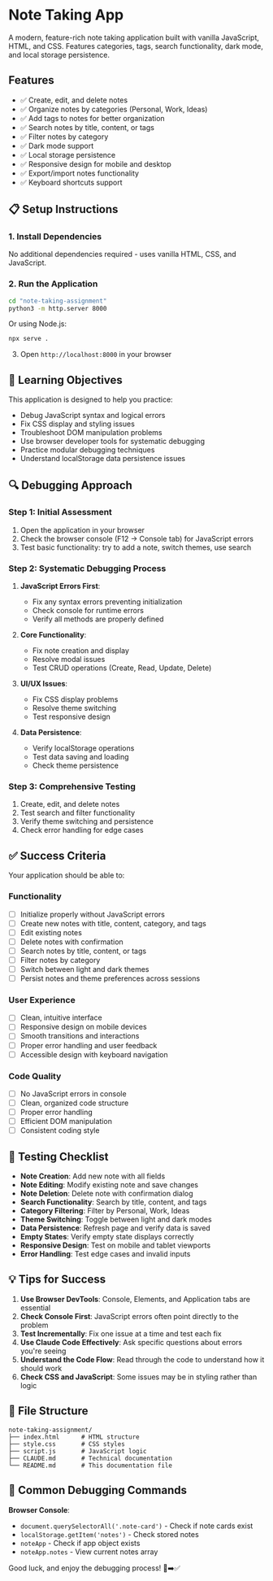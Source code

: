 # Note Taking App

A modern, feature-rich note taking application built with vanilla JavaScript, HTML, and CSS. Features categories, tags, search functionality, dark mode, and local storage persistence.

## Features

- ✅ Create, edit, and delete notes
- ✅ Organize notes by categories (Personal, Work, Ideas)
- ✅ Add tags to notes for better organization
- ✅ Search notes by title, content, or tags
- ✅ Filter notes by category
- ✅ Dark mode support
- ✅ Local storage persistence
- ✅ Responsive design for mobile and desktop
- ✅ Export/import notes functionality
- ✅ Keyboard shortcuts support

## 📋 Setup Instructions

### 1. Install Dependencies

No additional dependencies required - uses vanilla HTML, CSS, and JavaScript.

### 2. Run the Application

```bash
cd "note-taking-assignment"
python3 -m http.server 8000
```

Or using Node.js:
```bash
npx serve .
```

3. Open `http://localhost:8000` in your browser

## 🎯 Learning Objectives

This application is designed to help you practice:

- Debug JavaScript syntax and logical errors
- Fix CSS display and styling issues
- Troubleshoot DOM manipulation problems
- Use browser developer tools for systematic debugging
- Practice modular debugging techniques
- Understand localStorage data persistence issues

## 🔍 Debugging Approach

### Step 1: Initial Assessment
1. Open the application in your browser
2. Check the browser console (F12 → Console tab) for JavaScript errors
3. Test basic functionality: try to add a note, switch themes, use search

### Step 2: Systematic Debugging Process

1. **JavaScript Errors First**:
   - Fix any syntax errors preventing initialization
   - Check console for runtime errors
   - Verify all methods are properly defined

2. **Core Functionality**:
   - Fix note creation and display
   - Resolve modal issues
   - Test CRUD operations (Create, Read, Update, Delete)

3. **UI/UX Issues**:
   - Fix CSS display problems
   - Resolve theme switching
   - Test responsive design

4. **Data Persistence**:
   - Verify localStorage operations
   - Test data saving and loading
   - Check theme persistence

### Step 3: Comprehensive Testing
1. Create, edit, and delete notes
2. Test search and filter functionality
3. Verify theme switching and persistence
5. Check error handling for edge cases




## ✅ Success Criteria

Your application should be able to:

### Functionality
- [ ] Initialize properly without JavaScript errors
- [ ] Create new notes with title, content, category, and tags
- [ ] Edit existing notes
- [ ] Delete notes with confirmation
- [ ] Search notes by title, content, or tags
- [ ] Filter notes by category
- [ ] Switch between light and dark themes
- [ ] Persist notes and theme preferences across sessions

### User Experience
- [ ] Clean, intuitive interface
- [ ] Responsive design on mobile devices
- [ ] Smooth transitions and interactions
- [ ] Proper error handling and user feedback
- [ ] Accessible design with keyboard navigation

### Code Quality
- [ ] No JavaScript errors in console
- [ ] Clean, organized code structure
- [ ] Proper error handling
- [ ] Efficient DOM manipulation
- [ ] Consistent coding style

## 🧪 Testing Checklist

- **Note Creation**: Add new note with all fields
- **Note Editing**: Modify existing note and save changes
- **Note Deletion**: Delete note with confirmation dialog
- **Search Functionality**: Search by title, content, and tags
- **Category Filtering**: Filter by Personal, Work, Ideas
- **Theme Switching**: Toggle between light and dark modes
- **Data Persistence**: Refresh page and verify data is saved
- **Empty States**: Verify empty state displays correctly
- **Responsive Design**: Test on mobile and tablet viewports
- **Error Handling**: Test edge cases and invalid inputs

## 💡 Tips for Success

1. **Use Browser DevTools**: Console, Elements, and Application tabs are essential
2. **Check Console First**: JavaScript errors often point directly to the problem
3. **Test Incrementally**: Fix one issue at a time and test each fix
4. **Use Claude Code Effectively**: Ask specific questions about errors you're seeing
5. **Understand the Code Flow**: Read through the code to understand how it should work
6. **Check CSS and JavaScript**: Some issues may be in styling rather than logic

## 📁 File Structure

```
note-taking-assignment/
├── index.html      # HTML structure
├── style.css       # CSS styles
├── script.js       # JavaScript logic
├── CLAUDE.md       # Technical documentation
└── README.md       # This documentation file
```

## 🔗 Common Debugging Commands

**Browser Console**:
- `document.querySelectorAll('.note-card')` - Check if note cards exist
- `localStorage.getItem('notes')` - Check stored notes
- `noteApp` - Check if app object exists
- `noteApp.notes` - View current notes array



Good luck, and enjoy the debugging process! 🐛➡️✅